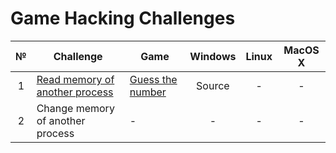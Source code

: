 # Game Hacking Challenges

| № | Challenge                        | Game             | Windows | Linux | MacOS X |
|:-:|----------------------------------|------------------|:-------:|:-----:|:-------:|
| 1 | [Read memory of another process](challenges/read-process-memory.md) | [Guess the number](games/guess-the-number) |  Source |   -   |    -    |
| 2 | Change memory of another process | -                |    -    |   -   |    -    |
